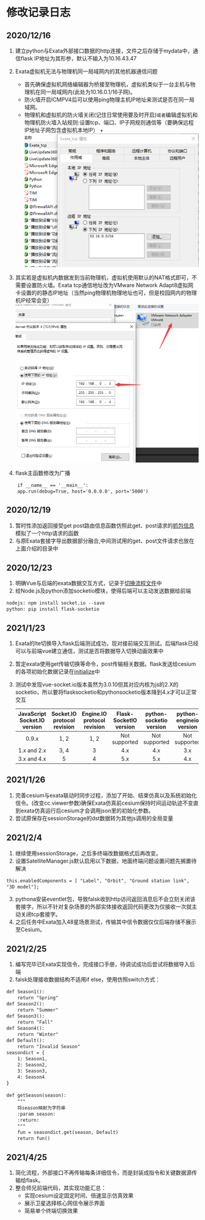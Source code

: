 # 修改记录日志

## 2020/12/16
1. 建立python与Exata外部接口数据的http连接，文件之后存储于mydata中，通信flask IP地址为其形参，默认不输入为10.16.43.47
2. Exata虚拟机无法与物理机同一局域网内的其他机器通信问题
    + 首先确保虚拟机网络编辑器为桥接至物理机，虚拟机类似于一台主机与物理机在同一局域网内(此处为10.16.0.1/16子网)。
    + 防火墙开启ICMPV4后可以使用ping物理主机IP地址来测试是否在同一局域网。
    + 物理机和虚拟机的防火墙关闭(记住日常使用要及时开启)`或者`编辑虚拟机和物理机防火墙入站规则:设置tcp、端口、IP子网规则通信等（要确保远程IP地址子网包含虚拟机本地IP）
    +![](./配置截图/QQ截图20201216181530.png)
    
3. 其实若是虚拟机内数据发到当前物理机，虚拟机使用默认的NAT格式即可，不需要设置防火墙。Exata tcp通信地址改为VMware Network Adapt8虚拟网卡设置的的静态IP地址（当然ping物理机物理地址也可，但是校园网内的物理机IP经常会变）
    ![](./配置截图/QQ截图20210416162041.png)

4. flask主函数修改为广播
```
    if __name__ == '__main__':
    app.run(debug=True, host='0.0.0.0', port='5000')
```
## 2020/12/19
1. 暂时性添加返回接受get post路由信息函数仿照此get、post请求的[抓包信息](/mydata/test_get_post)模拟了一个http请求的函数
2. 与原Exata套接字导出数据部分融合,中间测试用的get、post文件请求也放在上面介绍的目录中

## 2020/12/23
1. 明确Vue与后端的exata数据交互方式，记录于[切换流程文件](./切换流程.drawio)中
2. 给Node.js及python添加socketio模块，使得后端可以主动发送数据给前端 

```
nodejs: npm install socket.io --save
python: pip install flask-socketio
```

## 2021/1/23
1. Exata的lte切换导入flask后端测试成功，现对接前端交互测试。后端flask已经可以与前端vue建立通信，测试是否将数据导入切换动画效果中

2. 暂定exata使用get传输切换等命令，post传输相关数据。flask发送给cesium的各项初始化数据记录在[initialize](/satvis_api/initialize.json)中

3. 测试中发现vue-socket.io版本虽然为3.0.10但其对应内核为js的2.X的socketio，所以要将flasksocketio和pythonsocketio版本降到4.x才可以正常交互

   | JavaScript Socket.IO version | Socket.IO protocol revision | Engine.IO protocol revision | Flask-SocketIO version | python-socketio version | python-engineio version |
   | :--------------------------: | :-------------------------: | :-----------------------------: | :--: | :--: | :--: |
   | 0.9.x | 1, 2 | 1, 2 | Not supported | Not supported | Not supported |
   | 1.x and 2.x | 3, 4 | 3 | 4.x | 4.x | 3.x |
   | 3.x and 4.x | 5 | 4 | 5.x | 5.x | 4.x |

   

## 2021/1/26
1. 完善cesium与exata联动时同步过程，添加了开始、结束仿真以及系统初始化信令。(改变cc.viewer参数)确保Exata仿真前cesium保持时间运动轨迹不变直到exata仿真运行后cesium才会调用json里的初始化参数。
2. 尝试原保存在sessionStorage的dst数据转为其他js调用的全局变量

## 2021/2/4
1. 继续使用sessionStorage，之后多终端改数据格式后再改变。
2. 设置SatelliteManager.js默认启用以下数据，地面终端问题设置问题先搁置待解决
```
this.enabledComponents = [ "Label", "Orbit", "Ground station link", "3D model"];
```
3. pythona安装eventlet包，导致falsk收到http访问返回消息后不会立刻关闭该套接字，所以不针对复杂场景的外部实体接收返回代码更改为仅接收一次就主动关闭tcp套接字。
4. 之后任务中Exata加入48星场景测试，传输其中信令数据仅仅后端存储不展示至Cesium。

## 2021/2/25
1. 编写完毕已Exata实现信令，完成接口手册，待调试成功后尝试将数据导入后端
2. falsk处理接收数据结构不适用if else，使用仿照switch方式：
```
def Season1():
    return "Spring"
def Season2():
    return "Summer"
def Season3():
    return "Fall"
def Season4():
    return "Winter"
def Default():
    return "Invalid Season"
seasondict = {
    1: Season1,
    2: Season2,
    3: Season3,
    4: Season4
}

def getSeason(season):
    """
    将season映射为字符串
    :param season:
    :return:
    """
    fun = seasondict.get(season, Default)
    return fun()
```

## 2021/4/25
1. 简化流程，外部接口不再传输每条详细信令，而是封装成指令和关键数据源传输给flask。
2. 整合师兄前端代码，其实现功能汇总：
    - 实现cesium设定固定时间、倍速显示仿真效果
    - 展示卫星选择核心网信令展示界面
    - 简易单个终端切换效果